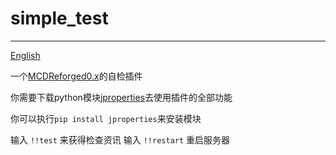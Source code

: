 # simple_test
-----
[English](https://github.com/rickyhoho/simple_test/blob/master/README.md)

一个[MCDReforged0.x](https://github.com/Fallen-Breath/MCDReforged)的自检插件

你需要下载python模块[jproperties](https://pypi.org/project/jproperties/)去使用插件的全部功能

你可以执行`pip install jproperties`来安装模块

输入 `!!test` 来获得检查资讯
输入 `!!restart` 重启服务器
